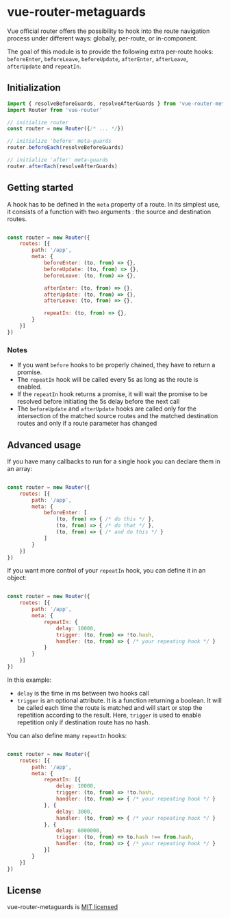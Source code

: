 # vue-router-metaguards

Vue official router offers the possibility to hook into the route navigation process under different ways: globally, per-route, or in-component. 

The goal of this module is to provide the following extra per-route hooks: `beforeEnter`, `beforeLeave`, `beforeUpdate`, `afterEnter`, `afterLeave`, `afterUpdate` and `repeatIn`.

## Initialization

```javascript
import { resolveBeforeGuards, resolveAfterGuards } from 'vue-router-metaguards'
import Router from 'vue-router'

// initialize router
const router = new Router({/* ... */})

// initialize 'before' meta-guards
router.beforeEach(resolveBeforeGuards)

// initialize 'after' meta-guards
router.afterEach(resolveAfterGuards)
```

## Getting started

A hook has to be defined in the `meta` property of a route. In its simplest use, it consists of a function with two arguments : the source and destination routes.

```javascript

const router = new Router({
    routes: [{
        path: '/app',
        meta: {
            beforeEnter: (to, from) => {},
            beforeUpdate: (to, from) => {},
            beforeLeave: (to, from) => {},

            afterEnter: (to, from) => {},
            afterUpdate: (to, from) => {},
            afterLeave: (to, from) => {},

            repeatIn: (to, from) => {},
        }
    }]
})

```

### Notes
* If you want `before` hooks to be properly chained, they have to return a promise.
* The `repeatIn` hook will be called every 5s as long as the route is enabled.
* If the `repeatIn` hook returns a promise, it will wait the promise to be resolved before initiating the 5s delay before the next call
* The `beforeUpdate` and `afterUpdate` hooks are called only for the intersection of the matched source routes and the matched destination routes and only if a route parameter has changed

## Advanced usage

If you have many callbacks to run for a single hook you can declare them in an array:

```javascript

const router = new Router({
    routes: [{
        path: '/app',
        meta: {
            beforeEnter: [
                (to, from) => { /* do this */ },
                (to, from) => { /* do that */ },
                (to, from) => { /* and do this */ }
            ]                
        }
    }]
})
```

If you want more control of your `repeatIn` hook, you can define it in an object:

```javascript

const router = new Router({
    routes: [{
        path: '/app',
        meta: {
            repeatIn: {
                delay: 10000,
                trigger: (to, from) => !to.hash,
                handler: (to, from) => { /* your repeating hook */ }
            }
        }
    }]
})
```
In this example:
* `delay` is the time in ms between two hooks call
* `trigger` is an optional attribute. It is a function returning a boolean. It will be called each time the route is matched and will start or stop the repetition according to the result. Here, `trigger` is used to enable repetition only if destination route has no hash.


You can also define many `repeatIn` hooks:
```javascript

const router = new Router({
    routes: [{
        path: '/app',
        meta: {
            repeatIn: [{
                delay: 10000,
                trigger: (to, from) => !to.hash,
                handler: (to, from) => { /* your repeating hook */ }
            }, {
                delay: 3000,
                handler: (to, from) => { /* your repeating hook */ }
            }, {
                delay: 6000000,
                trigger: (to, from) => to.hash !== from.hash,
                handler: (to, from) => { /* your repeating hook */ }
            }]
        }
    }]
})
```

## License

vue-router-metaguards is [MIT licensed](https://github.com/ATEME/vue-router-metaguards/blob/master/LICENSE)